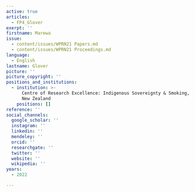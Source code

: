 ```yaml
---
active: true
articles:
  - FP4_Glover
exerpt: ''
firstname: Marewa
issue:
  - content/issues/WPRN21 Papers.md
  - content/issues/WPRN21 Proceedings.md
language:
  - English
lastname: Glover
picture: ''
picture_copyright: ''
positions_and_institutions:
  - institution: >-
      Centre of Research Excellence: Indigenous Sovereignty & Smoking, Auckland,
      New Zealand
    positions: []
reference: ''
social_channels:
  google_scholar: ''
  instagram: ''
  linkedin: ''
  mendeley: ''
  orcid: ''
  researchgate: ''
  twitter: ''
  website: ''
  wikipedia: ''
years:
  - 2022

---
```

